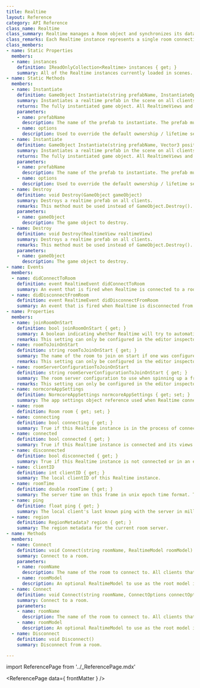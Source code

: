 ```yaml
---
title: Realtime
layout: Reference
category: API Reference
class_name: Realtime
class_summary: Realtime manages a Room object and synchronizes its datastore to RealtimeViews and RealtimeComponents in the scene.
class_remarks: Each Realtime instance represents a single room connection. If you would like to connect to multiple rooms simultaneously, use multiple instances of Realtime on different GameObjects.
class_members:
- name: Static Properties
  members:
  - name: instances
    definition: IReadOnlyCollection<Realtime> instances { get; }
    summary: All of the Realtime instances currently loaded in scenes.
- name: Static Methods
  members:
  - name: Instantiate
    definition: GameObject Instantiate(string prefabName, InstantiateOptions? options)
    summary: Instantiates a realtime prefab in the scene on all clients.
    returns: The fully instantiated game object. All RealtimeViews and RealtimeComponents, along with their models will be initialized and ready for use immediately.
    parameters:
    - name: prefabName
      description: The name of the prefab to instantiate. The prefab must contain a RealtimeView on the root and it must live within a Resources folder or Unity will not be able to locate it on other clients.
    - name: options
      description: Used to override the default ownership / lifetime settings for the object or to use a specific instance of Realtime when multiple instances are available in the scene.
  - name: Instantiate
    definition: GameObject Instantiate(string prefabName, Vector3 position, Quaternion rotation, InstantiateOptions? options)
    summary: Instantiates a realtime prefab in the scene on all clients.
    returns: The fully instantiated game object. All RealtimeViews and RealtimeComponents, along with their models will be initialized and ready for use immediately.
    parameters:
    - name: prefabName
      description: The name of the prefab to instantiate. The prefab must contain a RealtimeView on the root and it must live within a Resources folder or Unity will not be able to locate it on other clients.
    - name: options
      description: Used to override the default ownership / lifetime settings for the object or to use a specific instance of Realtime when multiple instances are available in the scene.
  - name: Destroy
    definition: void Destroy(GameObject gameObject)
    summary: Destroys a realtime prefab on all clients.
    remarks: This method must be used instead of GameObject.Destroy(). It can only be used with GameObjects that were instantiated with Realtime.Instantiate().
    parameters:
    - name: gameObject
      description: The game object to destroy.
  - name: Destroy
    definition: void Destroy(RealtimeView realtimeView)
    summary: Destroys a realtime prefab on all clients.
    remarks: This method must be used instead of GameObject.Destroy(). It can only be used with GameObjects that were instantiated with Realtime.Instantiate().
    parameters:
    - name: gameObject
      description: The game object to destroy.
- name: Events
  members:
  - name: didConnectToRoom
    definition: event RealtimeEvent didConnectToRoom
    summary: An event that is fired when Realtime is connected to a room and all realtime prefabs and realtime views in the scene have been successfully connected to the datastore.
  - name: didDisconnectFromRoom
    definition: event RealtimeEvent didDisconnectFromRoom
    summary: An event that is fired when Realtime is disconnected from a room.
- name: Properties
  members:
  - name: joinRoomOnStart
    definition: bool joinRoomOnStart { get; }
    summary: A boolean indicating whether Realtime will try to automatically connect on Start().
    remarks: This setting can only be configured in the editor inspector. If you'd like to change this name at runtime, disable join room on start, and use the Connect() method on Realtime instead.
  - name: roomToJoinOnStart
    definition: string roomToJoinOnStart { get; }
    summary: The name of the room to join on start if one was configured in the inspector.
    remarks: This setting can only be configured in the editor inspector. If you'd like to change this name at runtime, disable join room on start, and use the Connect() method on Realtime instead.
  - name: roomServerConfigurationToJoinOnStart
    definition: string roomServerConfigurationToJoinOnStart { get; }
    summary: The room server configuration to use when spinning up a fresh room if join room on start is enabled in the inspector.
    remarks: This setting can only be configured in the editor inspector. If you'd like to change this name at runtime, disable join room on start, and use the Connect() method on Realtime instead along with a ConnectOptions struct.
  - name: normcoreAppSettings
    definition: NormcoreAppSettings normcoreAppSettings { get; set; }
    summary: The app settings object reference used when Realtime connects. Changing this while the Realtime instance is connected will not have any effect until the next time it connects.
  - name: room
    definition: Room room { get; set; }
  - name: connecting
    definition: bool connecting { get; }
    summary: True if this Realtime instance is in the process of connecting or initializing its views.
  - name: connected
    definition: bool connected { get; }
    summary: True if this Realtime instance is connected and its views are initialized.
  - name: disconnected
    definition: bool disconnected { get; }
    summary: True if this Realtime instance is not connected or in an error state.
  - name: clientID
    definition: int clientID { get; }
    summary: The local clientID of this Realtime instance.
  - name: roomTime
    definition: double roomTime { get; }
    summary: The server time on this frame in unix epoch time format. This value can be used to drive animations and is backed by a monotonic clock with sub-millisecond precision. This value has latency from the server removed.
  - name: ping
    definition: float ping { get; }
    summary: The local client's last known ping with the server in milliseconds.
  - name: region
    definition: RegionMetadata? region { get; }
    summary: The region metadata for the current room server.
- name: Methods
  members:
  - name: Connect
    definition: void Connect(string roomName, RealtimeModel roomModel)
    summary: Connect to a room.
    parameters:
    - name: roomName
      description: The name of the room to connect to. All clients that connect to the same room name will end up on the same room server. Names must be less than 512 characters long.
    - name: roomModel
      description: An optional RealtimeModel to use as the root model in the datastore.
  - name: Connect
    definition: void Connect(string roomName, ConnectOptions connectOptions = null)
    summary: Connect to a room.
    parameters:
    - name: roomName
      description: The name of the room to connect to. All clients that connect to the same room name will end up on the same room server. Names must be less than 512 characters long.
    - name: roomModel
      description: An optional RealtimeModel to use as the root model in the datastore.
  - name: Disconnect
    definition: void Disconnect()
    summary: Disconnect from a room.

---
```

import ReferencePage from '../_ReferencePage.mdx'

<ReferencePage data={ frontMatter } />
